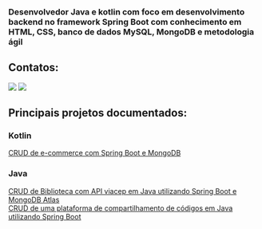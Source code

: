 ### Desenvolvedor Java e kotlin com foco em desenvolvimento backend no framework Spring Boot com conhecimento em HTML, CSS, banco de dados MySQL, MongoDB e metodologia ágil

## Contatos:
<a href="https://www.linkedin.com/in/wellingtonhcs/" alt="linkedin" target="_blank"> 
<img src="https://img.shields.io/badge/LinkedIn-0077B5?style=for-the-badge&logo=linkedin&logoColor=white"></a>

<a href="mailto:wellingtonhiago2.0@gmail.com" alt="gmail" target="_blank">
<img src="https://img.shields.io/badge/Gmail-D14836?style=for-the-badge&logo=gmail&logoColor=white" /></a>

## Principais projetos documentados:
### Kotlin
[CRUD de e-commerce com Spring Boot e MongoDB](https://github.com/wellingtonhiago/ecommerce-projeto)

### Java
[CRUD de Biblioteca com API viacep em Java utilizando Spring Boot e MongoDB Atlas](https://github.com/wellingtonhiago/crud-viacep)<br/>
[CRUD de uma plataforma de compartilhamento de códigos em Java utilizando Spring Boot](https://github.com/wellingtonhiago/PlataformaDeCodigos)

